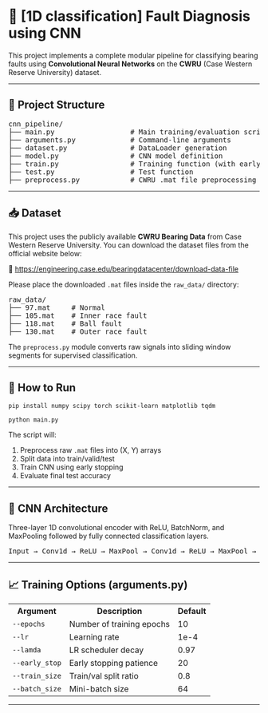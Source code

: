 <h1>🔧 [1D classification] Fault Diagnosis using CNN</h1>

<p>This project implements a complete modular pipeline for classifying bearing faults using <strong>Convolutional Neural Networks</strong> on the <strong>CWRU</strong> (Case Western Reserve University) dataset.</p>

<hr/>

<h2>📁 Project Structure</h2>

<pre>
cnn_pipeline/
├── main.py                  # Main training/evaluation script
├── arguments.py             # Command-line arguments
├── dataset.py               # DataLoader generation
├── model.py                 # CNN model definition
├── train.py                 # Training function (with early stopping)
├── test.py                  # Test function
├── preprocess.py            # CWRU .mat file preprocessing
</pre>

<hr/>

<h2>📥 Dataset</h2>

<p>
This project uses the publicly available <strong>CWRU Bearing Data</strong> from Case Western Reserve University.
You can download the dataset files from the official website below:
</p>

<p>
🔗 <a href="https://engineering.case.edu/bearingdatacenter/download-data-file" target="_blank">
https://engineering.case.edu/bearingdatacenter/download-data-file
</a>
</p>

<p>
Please place the downloaded <code>.mat</code> files inside the <code>raw_data/</code> directory:
</p>

<pre>
raw_data/
├── 97.mat     # Normal
├── 105.mat    # Inner race fault
├── 118.mat    # Ball fault
├── 130.mat    # Outer race fault
</pre>

<p>The <code>preprocess.py</code> module converts raw signals into sliding window segments for supervised classification.</p>

<hr/>

<h2>🚀 How to Run</h2>

<pre><code>pip install numpy scipy torch scikit-learn matplotlib tqdm</code></pre>

<pre><code>python main.py</code></pre>

<p>The script will:</p>
<ol>
  <li>Preprocess raw <code>.mat</code> files into (X, Y) arrays</li>
  <li>Split data into train/valid/test</li>
  <li>Train CNN using early stopping</li>
  <li>Evaluate final test accuracy</li>
</ol>

<hr/>

<h2>🧠 CNN Architecture</h2>

<p>Three-layer 1D convolutional encoder with ReLU, BatchNorm, and MaxPooling followed by fully connected classification layers.</p>

<pre>
Input → Conv1d → ReLU → MaxPool → Conv1d → ReLU → MaxPool → Conv1d → Flatten → FC layer → FC layer → Output
</pre>

<hr/>

<h2>📈 Training Options (arguments.py)</h2>

<table>
  <tr><th>Argument</th><th>Description</th><th>Default</th></tr>
  <tr><td><code>--epochs</code></td><td>Number of training epochs</td><td>10</td></tr>
  <tr><td><code>--lr</code></td><td>Learning rate</td><td>1e-4</td></tr>
  <tr><td><code>--lamda</code></td><td>LR scheduler decay</td><td>0.97</td></tr>
  <tr><td><code>--early_stop</code></td><td>Early stopping patience</td><td>20</td></tr>
  <tr><td><code>--train_size</code></td><td>Train/val split ratio</td><td>0.8</td></tr>
  <tr><td><code>--batch_size</code></td><td>Mini-batch size</td><td>64</td></tr>
</table>

<hr/>

